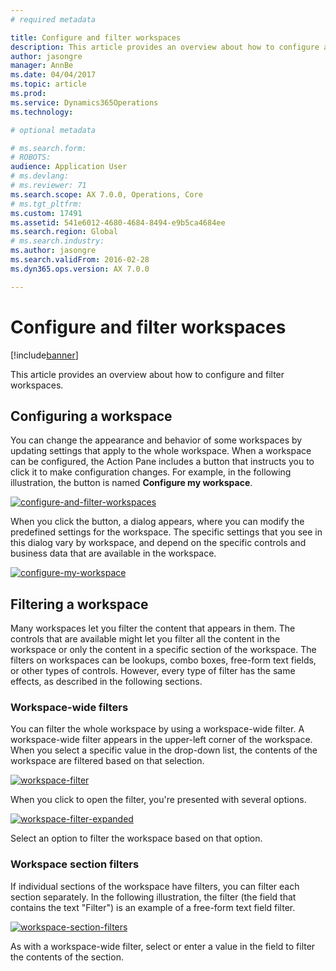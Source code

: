 ```yaml
---
# required metadata

title: Configure and filter workspaces
description: This article provides an overview about how to configure and filter workspaces.
author: jasongre
manager: AnnBe
ms.date: 04/04/2017
ms.topic: article
ms.prod: 
ms.service: Dynamics365Operations
ms.technology: 

# optional metadata

# ms.search.form: 
# ROBOTS: 
audience: Application User
# ms.devlang: 
# ms.reviewer: 71
ms.search.scope: AX 7.0.0, Operations, Core
# ms.tgt_pltfrm: 
ms.custom: 17491
ms.assetid: 541e6012-4680-4684-8494-e9b5ca4684ee
ms.search.region: Global
# ms.search.industry: 
ms.author: jasongre
ms.search.validFrom: 2016-02-28
ms.dyn365.ops.version: AX 7.0.0

---
```


# Configure and filter workspaces

[!include[banner](../includes/banner.md)]


This article provides an overview about how to configure and filter workspaces.

Configuring a workspace
-----------------------

You can change the appearance and behavior of some workspaces by updating settings that apply to the whole workspace. When a workspace can be configured, the Action Pane includes a button that instructs you to click it to make configuration changes. For example, in the following illustration, the button is named **Configure my workspace**. 

[![configure-and-filter-workspaces](./media/configure-and-filter-workspaces.png)](./media/configure-and-filter-workspaces.png)   

When you click the button, a dialog appears, where you can modify the predefined settings for the workspace. The specific settings that you see in this dialog vary by workspace, and depend on the specific controls and business data that are available in the workspace. 

[![configure-my-workspace](./media/configure-my-workspace.png)](./media/configure-my-workspace.png)

## Filtering a workspace
Many workspaces let you filter the content that appears in them. The controls that are available might let you filter all the content in the workspace or only the content in a specific section of the workspace. The filters on workspaces can be lookups, combo boxes, free-form text fields, or other types of controls. However, every type of filter has the same effects, as described in the following sections.

### Workspace-wide filters

You can filter the whole workspace by using a workspace-wide filter. A workspace-wide filter appears in the upper-left corner of the workspace. When you select a specific value in the drop-down list, the contents of the workspace are filtered based on that selection. 

[![workspace-filter](./media/workspace-filter.png)](./media/workspace-filter.png) 

When you click to open the filter, you're presented with several options. 

[![workspace-filter-expanded](./media/workspace-filter-expanded.png)](./media/workspace-filter-expanded.png) 

Select an option to filter the workspace based on that option.

### Workspace section filters

If individual sections of the workspace have filters, you can filter each section separately. In the following illustration, the filter (the field that contains the text "Filter") is an example of a free-form text field filter. 

[![workspace-section-filters](./media/workspace-section-filters.png)](./media/workspace-section-filters.png) 

As with a workspace-wide filter, select or enter a value in the field to filter the contents of the section.



